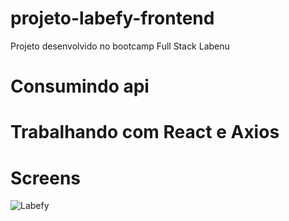 # projeto-labefy-frontend
Projeto desenvolvido no bootcamp Full Stack Labenu
# Consumindo api
# Trabalhando com React e Axios

# Screens

![Labefy](https://user-images.githubusercontent.com/63150484/118400478-2891ce00-b638-11eb-8e99-be1d4585c932.PNG)





